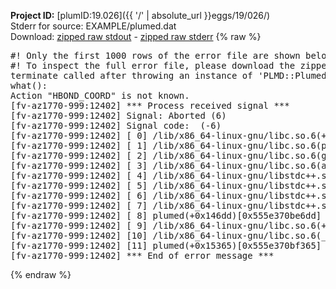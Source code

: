 **Project ID:** [plumID:19.026]({{ '/' | absolute_url }}eggs/19/026/)  
Stderr for source:  EXAMPLE/plumed.dat   
Download: [zipped raw stdout](plumed.dat.plumed.stdout.txt.zip) - [zipped raw stderr](plumed.dat.plumed.stderr.txt.zip) 
{% raw %}
<pre>
#! Only the first 1000 rows of the error file are shown below
#! To inspect the full error file, please download the zipped raw stderr file above
terminate called after throwing an instance of 'PLMD::Plumed::Exception'
what():
Action "HBOND_COORD" is not known.
[fv-az1770-999:12402] *** Process received signal ***
[fv-az1770-999:12402] Signal: Aborted (6)
[fv-az1770-999:12402] Signal code:  (-6)
[fv-az1770-999:12402] [ 0] /lib/x86_64-linux-gnu/libc.so.6(+0x45330)[0x7f6ffa845330]
[fv-az1770-999:12402] [ 1] /lib/x86_64-linux-gnu/libc.so.6(pthread_kill+0x11c)[0x7f6ffa89eb2c]
[fv-az1770-999:12402] [ 2] /lib/x86_64-linux-gnu/libc.so.6(gsignal+0x1e)[0x7f6ffa84527e]
[fv-az1770-999:12402] [ 3] /lib/x86_64-linux-gnu/libc.so.6(abort+0xdf)[0x7f6ffa8288ff]
[fv-az1770-999:12402] [ 4] /lib/x86_64-linux-gnu/libstdc++.so.6(+0xa5ff5)[0x7f6ffaca5ff5]
[fv-az1770-999:12402] [ 5] /lib/x86_64-linux-gnu/libstdc++.so.6(+0xbb0da)[0x7f6ffacbb0da]
[fv-az1770-999:12402] [ 6] /lib/x86_64-linux-gnu/libstdc++.so.6(_ZSt10unexpectedv+0x0)[0x7f6ffaca5a55]
[fv-az1770-999:12402] [ 7] /lib/x86_64-linux-gnu/libstdc++.so.6(+0xa5a6f)[0x7f6ffaca5a6f]
[fv-az1770-999:12402] [ 8] plumed(+0x146dd)[0x555e370be6dd]
[fv-az1770-999:12402] [ 9] /lib/x86_64-linux-gnu/libc.so.6(+0x2a1ca)[0x7f6ffa82a1ca]
[fv-az1770-999:12402] [10] /lib/x86_64-linux-gnu/libc.so.6(__libc_start_main+0x8b)[0x7f6ffa82a28b]
[fv-az1770-999:12402] [11] plumed(+0x15365)[0x555e370bf365]
[fv-az1770-999:12402] *** End of error message ***
</pre>
{% endraw %}
